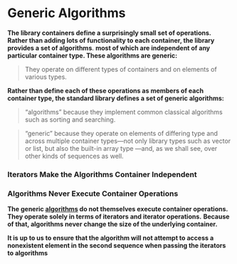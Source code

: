 # Generic Algorithms

**The library containers define a surprisingly small set of operations.**
**Rather than adding lots of functionality to each container, the library provides a set of algorithms**.
**most of which are independent of any particular container type. These algorithms are generic:**
> They operate on different types of containers and on elements of various types.

**Rather than define each of these operations as members of each container type, the standard library defines a set of generic algorithms:**
> “algorithms” because they implement common classical algorithms such as sorting and searching.

> “generic” because they operate on elements of differing type and across multiple container types—not only library types such as vector or list, but also the built-in array type —and, as we shall see, over other kinds of sequences as well.

### Iterators Make the Algorithms Container Independent

### Algorithms Never Execute Container Operations
**The generic [algorithms](algorithms.md) do not themselves execute container operations. They operate solely in terms of iterators and iterator operations.**
**Because of that, algorithms never change the size of the underlying container.**

**It is up to us to ensure that the algorithm will not attempt to access a nonexistent element in the second sequence when passing the iterators to algorithms**
